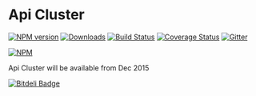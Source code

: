 # Api Cluster

[![NPM version][npm-image]][npm-url] [![Downloads][downloads-image]][npm-url] [![Build Status][travis-image]][travis-url] [![Coverage Status](https://coveralls.io/repos/ramsunvtech/apicluster/badge.svg?branch=master&service=github)](https://coveralls.io/github/ramsunvtech/apicluster?branch=master) [![Gitter](https://badges.gitter.im/Join%20Chat.svg)](https://gitter.im/ramsunvtech/apicluster?utm_source=badge&utm_medium=badge&utm_campaign=pr-badge)

[![NPM](https://nodei.co/npm/apicluster.png?downloads=true&downloadRank=true)](https://nodei.co/npm/apicluster/)

Api Cluster will be available from Dec 2015

[downloads-image]: http://img.shields.io/npm/dm/apicluster.svg
[npm-url]: https://npmjs.org/package/apicluster
[npm-image]: http://img.shields.io/npm/v/apicluster.svg

[travis-url]: https://travis-ci.org/ramsunvtech/apicluster
[travis-image]: http://img.shields.io/travis/ramsunvtech/apicluster.svg

[![Bitdeli Badge](https://d2weczhvl823v0.cloudfront.net/ramsunvtech/apicluster/trend.png)](https://bitdeli.com/free "Bitdeli Badge")


